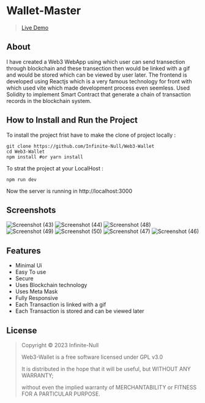 # Wallet-Master
>[Live Demo](https://web3-5388b.web.app/)

## About

I have created a Web3 WebApp using which user can send transection through blockchain and these transection then would be 
linked with a gif and would be stored which can be viewed by user later. The frontend is developed using Reactjs which is a very
famous technology for front with which used vite which made development process even seemless. Used Solidity to implement Smart 
Contract that generate a chain of transaction records in the blockchain system.

## How to Install and Run the Project

To install the project frist have to make the clone of project locally :

```
git clone https://github.com/Infinite-Null/Web3-Wallet
cd Web3-Wallet
npm install #or yarn install
```

To strat the project at your LocalHost :

```
npm run dev
```

Now the server is running in http://localhost:3000

## Screenshots

![Screenshot (43)](https://github.com/Infinite-Null/Wallet-Master/assets/97950192/ac7fa5d6-1ad9-4fc1-a293-c32f6677e433) ![Screenshot (44)](https://github.com/Infinite-Null/Wallet-Master/assets/97950192/2318c294-ddc6-4311-9b32-3cc1c40f9acb) ![Screenshot (48)](https://github.com/Infinite-Null/Wallet-Master/assets/97950192/4a0b9ed2-0bdd-42fe-bfb6-6318a6988bc2)
![Screenshot (49)](https://github.com/Infinite-Null/Wallet-Master/assets/97950192/010158a4-935c-4dab-a860-919370673050) ![Screenshot (50)](https://github.com/Infinite-Null/Wallet-Master/assets/97950192/b1dbfe88-86ef-45b2-b080-8a407bf16721) ![Screenshot (47)](https://github.com/Infinite-Null/Wallet-Master/assets/97950192/03bd5cdf-2a65-4688-962e-f0fed29729b4)
![Screenshot (46)](https://github.com/Infinite-Null/Wallet-Master/assets/97950192/5bf7e54a-e78c-4847-bdbf-16b57a205fcd)

## Features
* Minimal Ui
* Easy To use
* Secure
* Uses Blockchain technology
* Uses Meta Mask
* Fully Responsive
* Each Transaction is linked with a gif
* Each Transaction is stored and can be viewed later

## License
>Copyright © 2023 Infinite-Null
>
>Web3-Wallet is a free software licensed under GPL v3.0
>
>It is distributed in the hope that it will be useful, but WITHOUT ANY WARRANTY;
>
>without even the implied warranty of MERCHANTABILITY or FITNESS FOR A PARTICULAR PURPOSE.
